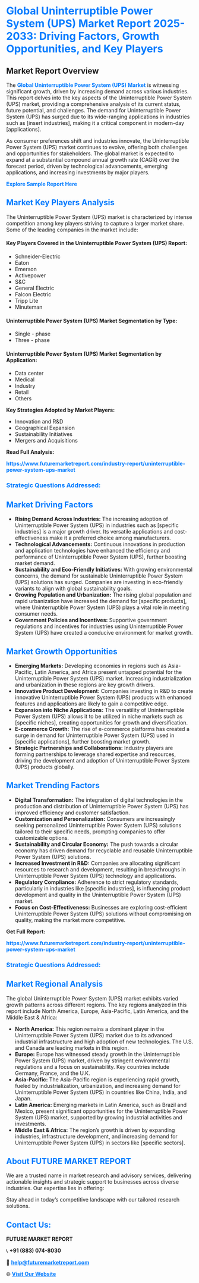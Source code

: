 <h1 style="color: #007BFF;">Global Uninterruptible Power System (UPS) Market Report 2025-2033: Driving Factors, Growth Opportunities, and Key Players</h1>

<section id="overview">
<h2>Market Report Overview</h2>
<p>The <a href="https://www.futuremarketreport.com/industry-report/uninterruptible-power-system-ups-market" style="color: #007BFF; text-decoration: none;"><strong>Global Uninterruptible Power System (UPS) Market</strong></a> is witnessing significant growth, driven by increasing demand across various industries. This report delves into the key aspects of the Uninterruptible Power System (UPS) market, providing a comprehensive analysis of its current status, future potential, and challenges. The demand for Uninterruptible Power System (UPS) has surged due to its wide-ranging applications in industries such as [insert industries], making it a critical component in modern-day [applications].</p>
<p>As consumer preferences shift and industries innovate, the Uninterruptible Power System (UPS) market continues to evolve, offering both challenges and opportunities for stakeholders. The global market is expected to expand at a substantial compound annual growth rate (CAGR) over the forecast period, driven by technological advancements, emerging applications, and increasing investments by major players.</p>
</section>

<section id="overview">
<p><a href="https://www.futuremarketreport.com/request-sample/reportId=106172" style="color: #007BFF; text-decoration: none;"><strong>Explore Sample Report Here</strong></a></p>
</section>

<section id="key-players">
<h2 style="color: #007BFF;">Market Key Players Analysis</h2>
<p>The Uninterruptible Power System (UPS) market is characterized by intense competition among key players striving to capture a larger market share. Some of the leading companies in the market include:</p>
<h4>Key Players Covered in the Uninterruptible Power System (UPS) Report:</h4>
<ul><li>Schneider-Electric</li><li>Eaton</li><li>Emerson</li><li>Activepower</li><li>S&amp;C</li><li>General Electric</li><li>Falcon Electric</li><li>Tripp Lite</li><li>Minuteman</li></ul>
<h4>Uninterruptible Power System (UPS) Market Segmentation by Type:</h4>
<ul><li>Single - phase</li><li>Three - phase</li></ul>

<h4>Uninterruptible Power System (UPS) Market Segmentation by Application:</h4>
<ul><li>Data center</li><li>Medical</li><li>Industry</li><li>Retail</li><li>Others</li></ul>
<p><strong>Key Strategies Adopted by Market Players:</strong></p>
<ul>
<li>Innovation and R&D</li>
<li>Geographical Expansion</li>
<li>Sustainability Initiatives</li>
<li>Mergers and Acquisitions</li>
</ul>
</section>

<section>
<p><strong>Read Full Analysis: </strong></p><a href="https://www.futuremarketreport.com/industry-report/uninterruptible-power-system-ups-market" style="color: #007BFF; text-decoration: none;"><strong>https://www.futuremarketreport.com/industry-report/uninterruptible-power-system-ups-market</strong></a>
<h3 style="color: #007BFF;">Strategic Questions Addressed:</h3>
</section>

<section id="driving-factors">
<h2 style="color: #007BFF;">Market Driving Factors</h2>
<ul>
<li><strong>Rising Demand Across Industries:</strong> The increasing adoption of Uninterruptible Power System (UPS) in industries such as [specific industries] is a major growth driver. Its versatile applications and cost-effectiveness make it a preferred choice among manufacturers.</li>
<li><strong>Technological Advancements:</strong> Continuous innovations in production and application technologies have enhanced the efficiency and performance of Uninterruptible Power System (UPS), further boosting market demand.</li>
<li><strong>Sustainability and Eco-Friendly Initiatives:</strong> With growing environmental concerns, the demand for sustainable Uninterruptible Power System (UPS) solutions has surged. Companies are investing in eco-friendly variants to align with global sustainability goals.</li>
<li><strong>Growing Population and Urbanization:</strong> The rising global population and rapid urbanization have increased the demand for [specific products], where Uninterruptible Power System (UPS) plays a vital role in meeting consumer needs.</li>
<li><strong>Government Policies and Incentives:</strong> Supportive government regulations and incentives for industries using Uninterruptible Power System (UPS) have created a conducive environment for market growth.</li>
</ul>
</section>

<section id="growth-opportunities">
<h2 style="color: #007BFF;">Market Growth Opportunities</h2>
<ul>
<li><strong>Emerging Markets:</strong> Developing economies in regions such as Asia-Pacific, Latin America, and Africa present untapped potential for the Uninterruptible Power System (UPS) market. Increasing industrialization and urbanization in these regions are key growth drivers.</li>
<li><strong>Innovative Product Development:</strong> Companies investing in R&D to create innovative Uninterruptible Power System (UPS) products with enhanced features and applications are likely to gain a competitive edge.</li>
<li><strong>Expansion into Niche Applications:</strong> The versatility of Uninterruptible Power System (UPS) allows it to be utilized in niche markets such as [specific niches], creating opportunities for growth and diversification.</li>
<li><strong>E-commerce Growth:</strong> The rise of e-commerce platforms has created a surge in demand for Uninterruptible Power System (UPS) used in [specific applications], further boosting market growth.</li>
<li><strong>Strategic Partnerships and Collaborations:</strong> Industry players are forming partnerships to leverage shared expertise and resources, driving the development and adoption of Uninterruptible Power System (UPS) products globally.</li>
</ul>
</section>

<section id="trending-factors">
<h2 style="color: #007BFF;">Market Trending Factors</h2>
<ul>
<li><strong>Digital Transformation:</strong> The integration of digital technologies in the production and distribution of Uninterruptible Power System (UPS) has improved efficiency and customer satisfaction.</li>
<li><strong>Customization and Personalization:</strong> Consumers are increasingly seeking personalized Uninterruptible Power System (UPS) solutions tailored to their specific needs, prompting companies to offer customizable options.</li>
<li><strong>Sustainability and Circular Economy:</strong> The push towards a circular economy has driven demand for recyclable and reusable Uninterruptible Power System (UPS) solutions.</li>
<li><strong>Increased Investment in R&D:</strong> Companies are allocating significant resources to research and development, resulting in breakthroughs in Uninterruptible Power System (UPS) technology and applications.</li>
<li><strong>Regulatory Compliance:</strong> Adherence to strict regulatory standards, particularly in industries like [specific industries], is influencing product development and quality in the Uninterruptible Power System (UPS) market.</li>
<li><strong>Focus on Cost-Effectiveness:</strong> Businesses are exploring cost-efficient Uninterruptible Power System (UPS) solutions without compromising on quality, making the market more competitive.</li>
</ul>
</section>

<section>
<p><strong>Get Full Report: </strong></p><a href="https://www.futuremarketreport.com/industry-report/uninterruptible-power-system-ups-market" style="color: #007BFF; text-decoration: none;"><strong>https://www.futuremarketreport.com/industry-report/uninterruptible-power-system-ups-market</strong></a>
<h3 style="color: #007BFF;">Strategic Questions Addressed:</h3>
</section>


<section id="regional-analysis">
<h2 style="color: #007BFF;">Market Regional Analysis</h2>
<p>The global Uninterruptible Power System (UPS) market exhibits varied growth patterns across different regions. The key regions analyzed in this report include North America, Europe, Asia-Pacific, Latin America, and the Middle East & Africa:</p>
<ul>
<li><strong>North America:</strong> This region remains a dominant player in the Uninterruptible Power System (UPS) market due to its advanced industrial infrastructure and high adoption of new technologies. The U.S. and Canada are leading markets in this region.</li>
<li><strong>Europe:</strong> Europe has witnessed steady growth in the Uninterruptible Power System (UPS) market, driven by stringent environmental regulations and a focus on sustainability. Key countries include Germany, France, and the U.K.</li>
<li><strong>Asia-Pacific:</strong> The Asia-Pacific region is experiencing rapid growth, fueled by industrialization, urbanization, and increasing demand for Uninterruptible Power System (UPS) in countries like China, India, and Japan.</li>
<li><strong>Latin America:</strong> Emerging markets in Latin America, such as Brazil and Mexico, present significant opportunities for the Uninterruptible Power System (UPS) market, supported by growing industrial activities and investments.</li>
<li><strong>Middle East & Africa:</strong> The region’s growth is driven by expanding industries, infrastructure development, and increasing demand for Uninterruptible Power System (UPS) in sectors like [specific sectors].</li>
</ul>
</section>

<footer>
<h2 style="color: #007BFF;">About FUTURE MARKET REPORT</h2>
<p>We are a trusted name in market research and advisory services, delivering actionable insights and strategic support to businesses across diverse industries. Our expertise lies in offering:</p>

<p>Stay ahead in today’s competitive landscape with our tailored research solutions.</p>

<h2 style="color: #007BFF;">Contact Us:</h2>
<p><strong>FUTURE MARKET REPORT</strong></p>
<p>📞 <strong>+91 (883) 074-8030</strong></p>
<p>📧 <strong><a href="mailto:help@futuremarketreport.com" style="color: #007BFF;">help@futuremarketreport.com</a></strong></p>
<p>🌐 <strong><a href="https://www.futuremarketreport.com/" style="color: #007BFF;">Visit Our Website</a></strong></p>
</footer>